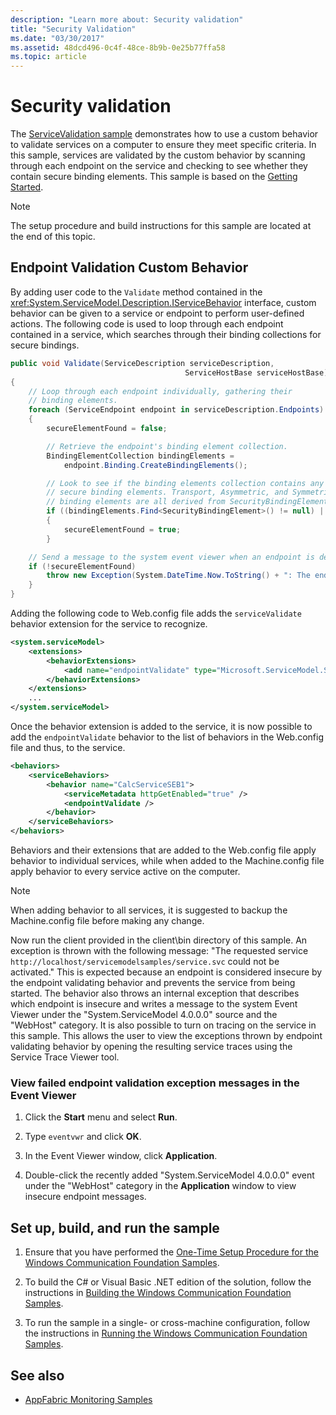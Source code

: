 ```yaml
---
description: "Learn more about: Security validation"
title: "Security Validation"
ms.date: "03/30/2017"
ms.assetid: 48dcd496-0c4f-48ce-8b9b-0e25b77ffa58
ms.topic: article
---
```

# Security validation

The [ServiceValidation sample](https://github.com/dotnet/samples/tree/main/framework/wcf) demonstrates how to use a custom behavior to validate services on a computer to ensure they meet specific criteria. In this sample, services are validated by the custom behavior by scanning through each endpoint on the service and checking to see whether they contain secure binding elements. This sample is based on the [Getting Started](getting-started-sample.md).

> [!NOTE]
> The setup procedure and build instructions for this sample are located at the end of this topic.

## Endpoint Validation Custom Behavior

By adding user code to the `Validate` method contained in the <xref:System.ServiceModel.Description.IServiceBehavior> interface, custom behavior can be given to a service or endpoint to perform user-defined actions. The following code is used to loop through each endpoint contained in a service, which searches through their binding collections for secure bindings.

```csharp
public void Validate(ServiceDescription serviceDescription,
                                       ServiceHostBase serviceHostBase)
{
    // Loop through each endpoint individually, gathering their
    // binding elements.
    foreach (ServiceEndpoint endpoint in serviceDescription.Endpoints)
    {
        secureElementFound = false;

        // Retrieve the endpoint's binding element collection.
        BindingElementCollection bindingElements =
            endpoint.Binding.CreateBindingElements();

        // Look to see if the binding elements collection contains any
        // secure binding elements. Transport, Asymmetric, and Symmetric
        // binding elements are all derived from SecurityBindingElement.
        if ((bindingElements.Find<SecurityBindingElement>() != null) || (bindingElements.Find<HttpsTransportBindingElement>() != null) || (bindingElements.Find<WindowsStreamSecurityBindingElement>() != null) || (bindingElements.Find<SslStreamSecurityBindingElement>() != null))
        {
            secureElementFound = true;
        }

    // Send a message to the system event viewer when an endpoint is deemed insecure.
    if (!secureElementFound)
        throw new Exception(System.DateTime.Now.ToString() + ": The endpoint \"" + endpoint.Name + "\" has no secure bindings.");
    }
}
```

Adding the following code to Web.config file adds the `serviceValidate` behavior extension for the service to recognize.

```xml
<system.serviceModel>
    <extensions>
        <behaviorExtensions>
            <add name="endpointValidate" type="Microsoft.ServiceModel.Samples.EndpointValidateElement, endpointValidate, Version=0.0.0.0, Culture=neutral, PublicKeyToken=null" />
        </behaviorExtensions>
    </extensions>
    ...
</system.serviceModel>
```

Once the behavior extension is added to the service, it is now possible to add the `endpointValidate` behavior to the list of behaviors in the Web.config file and thus, to the service.

```xml
<behaviors>
    <serviceBehaviors>
        <behavior name="CalcServiceSEB1">
            <serviceMetadata httpGetEnabled="true" />
            <endpointValidate />
        </behavior>
    </serviceBehaviors>
</behaviors>
```

Behaviors and their extensions that are added to the Web.config file apply behavior to individual services, while when added to the Machine.config file apply behavior to every service active on the computer.

> [!NOTE]
> When adding behavior to all services, it is suggested to backup the Machine.config file before making any change.

Now run the client provided in the client\bin directory of this sample. An exception is thrown with the following message: "The requested service `http://localhost/servicemodelsamples/service.svc` could not be activated." This is expected because an endpoint is considered insecure by the endpoint validating behavior and prevents the service from being started. The behavior also throws an internal exception that describes which endpoint is insecure and writes a message to the system Event Viewer under the "System.ServiceModel 4.0.0.0" source and the "WebHost" category. It is also possible to turn on tracing on the service in this sample. This allows the user to view the exceptions thrown by endpoint validating behavior by opening the resulting service traces using the Service Trace Viewer tool.

### View failed endpoint validation exception messages in the Event Viewer

1. Click the **Start** menu and select **Run**.

2. Type `eventvwr` and click **OK**.

3. In the Event Viewer window, click **Application**.

4. Double-click the recently added "System.ServiceModel 4.0.0.0" event under the "WebHost" category in the **Application** window to view insecure endpoint messages.

## Set up, build, and run the sample

1. Ensure that you have performed the [One-Time Setup Procedure for the Windows Communication Foundation Samples](one-time-setup-procedure-for-the-wcf-samples.md).

2. To build the C# or Visual Basic .NET edition of the solution, follow the instructions in [Building the Windows Communication Foundation Samples](building-the-samples.md).

3. To run the sample in a single- or cross-machine configuration, follow the instructions in [Running the Windows Communication Foundation Samples](running-the-samples.md).

## See also

- [AppFabric Monitoring Samples](/previous-versions/appfabric/ff383407(v=azure.10))
